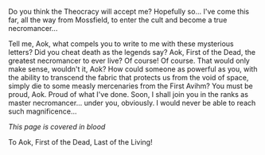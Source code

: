 Do you think the Theocracy will accept me? Hopefully so... I've come this far, all the way from Mossfield, to enter the cult and become a true necromancer...

Tell me, Aok, what compels you to write to me with these mysterious letters? Did you cheat death as the legends say? Aok, First of the Dead, the greatest necromancer to ever live? Of course! Of course. That would only make sense, wouldn't it, Aok? How could someone as powerful as you, with the ability to transcend the fabric that protects us from the void of space, simply die to some measly mercenaries from the First Avihm? You must be proud, Aok. Proud of what I've done. Soon, I shall join you in the ranks as master necromancer... under you, obviously. I would never be able to reach such magnificence...

*This page is covered in blood*

To Aok, First of the Dead, Last of the Living!
